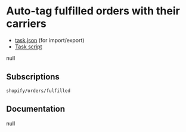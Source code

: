 # Auto-tag fulfilled orders with their carriers

* [task.json](../../tasks/auto-tag-fulfilled-orders-with-their-carriers.json) (for import/export)
* [Task script](./script.liquid)

null

## Subscriptions

```liquid
shopify/orders/fulfilled
```

## Documentation

null
